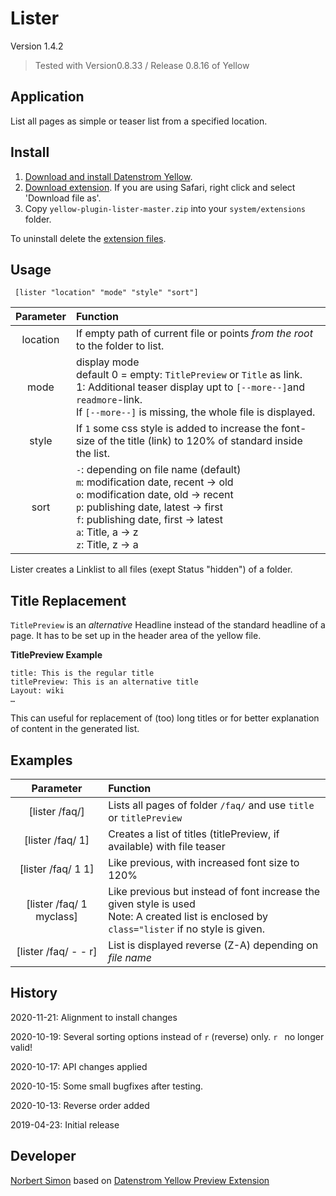 # Lister 

Version 1.4.2

> Tested with Version0.8.33 / Release 0.8.16 of Yellow

## Application

List all pages as simple or teaser list from a specified location.

## Install

1. [Download and install Datenstrom Yellow](https://github.com/datenstrom/yellow/).
2. [Download extension](https://github.com/bsnosi/yellow-extension-lister/archive/master.zip). If you are using Safari, right click and select 'Download file as'.
3. Copy `yellow-plugin-lister-master.zip` into your `system/extensions` folder.

To uninstall delete the [extension files](extension.ini).

## Usage

     [lister "location" "mode" "style" "sort"]
     
| Parameter | Function |
| :---: | :--- |
| location | If empty path of current file or points *from the root* to the folder to list. |
| mode | display mode<br/> default 0 = empty: `TitlePreview` or `Title` as link.<br/>1: Additional teaser display upt to `[--more--]`and `readmore`-link.<br/>If `[--more--]` is missing, the whole file is displayed. |
| style | If `1` some css style is added to increase the font-size of the title (link) to 120% of standard inside the list. |
| sort | `-`: depending on file name (default)<br/>`m`: modification date, recent → old<br/>`o`: modification date, old → recent<br/>`p`: publishing date, latest → first<br/>`f`: publishing date, first → latest<br/>`a`: Title, a → z<br/>`z`: Title, z → a |	   
Lister creates a Linklist to all files (exept Status "hidden") of a folder.

## Title Replacement

`TitlePreview` is an *alternative* Headline instead of the standard headline of a page. It has to be set up in the header area of the yellow file.

**TitlePreview Example**

```
title: This is the regular title
titlePreview: This is an alternative title
Layout: wiki
…
```

This can useful for replacement of (too) long titles or for better explanation of content in the generated list.

## Examples

| Parameter | Function |
| :---: | :--- |
| [lister /faq/] | Lists all pages of folder `/faq/` and use `title` or `titlePreview` |
| [lister /faq/ 1] | Creates a list of titles (titlePreview, if available) with file teaser |
| [lister /faq/ 1 1] | Like previous, with increased font size to 120% | 
| [lister /faq/ 1 myclass] | Like previous but instead of font increase the given style is used<br/>Note: A created list is enclosed by `class="lister` if no style is given. |
| [lister /faq/ - - r] | List is displayed reverse (Z-A) depending on *file name* |


## History

2020-11-21: Alignment to install changes

2020-10-19: Several sorting options instead of `r` (reverse) only. `r ` no longer valid!

2020-10-17: API changes applied

2020-10-15: Some small bugfixes after testing.

2020-10-13: Reverse order added

2019-04-23: Initial release

## Developer

[Norbert Simon](https://nosi.de) based on [Datenstrom Yellow Preview Extension](https://github.com/datenstrom/yellow-extensions/tree/master/features/preview)
